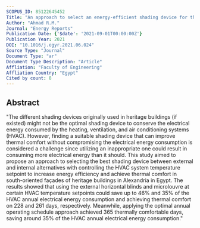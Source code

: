 ```yaml
---
SCOPUS_ID: 85122645452
Title: "An approach to select an energy-efficient shading device for the south-oriented façades in heritage buildings in Alexandria, Egypt"
Author: "Ahmad R.M."
Journal: "Energy Reports"
Publication Date: {'$date': '2021-09-01T00:00:00Z'}
Publication Year: 2021
DOI: "10.1016/j.egyr.2021.06.024"
Source Type: "Journal"
Document Type: "ar"
Document Type Description: "Article"
Affliation: "Faculty of Engineering"
Affliation Country: "Egypt"
Cited by count: 8
---
```


## Abstract
"The different shading devices originally used in heritage buildings (if existed) might not be the optimal shading device to conserve the electrical energy consumed by the heating, ventilation, and air conditioning systems (HVAC). However, finding a suitable shading device that can improve thermal comfort without compromising the electrical energy consumption is considered a challenge since utilizing an inappropriate one could result in consuming more electrical energy than it should. This study aimed to propose an approach to selecting the best shading device between external and internal alternatives with controlling the HVAC system temperature setpoint to increase energy efficiency and achieve thermal comfort in south-oriented façades of heritage buildings in Alexandria in Egypt. The results showed that using the external horizontal blinds and microlouvre at certain HVAC temperature setpoints could save up to 46% and 35% of the HVAC annual electrical energy consumption and achieving thermal comfort on 228 and 261 days, respectively. Meanwhile, applying the optimal annual operating schedule approach achieved 365 thermally comfortable days, saving around 35% of the HVAC annual electrical energy consumption."
